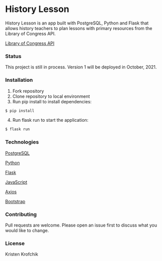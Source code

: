 # History Lesson

History Lesson is an app built with PostgreSQL, Python and Flask that allows history teachers to plan lessons with primary resources from the Library of Congress API.

[Library of Congress API](https://www.postgresql.org/docs/)

### Status
This project is still in process. Version 1 will be deployed in October, 2021. 

### Installation

1. Fork repository
2. Clone repository to local environment
3. Run pip install to install dependencies:

```bash
$ pip install
```
4. Run flask run to start the application:

```bash
$ flask run
```

### Technologies

[PostgreSQL](https://www.postgresql.org/docs/)

[Python](https://docs.python.org/3.9/)

[Flask](https://flask.palletsprojects.com/en/2.0.x/)

[JavaScript](https://developer.mozilla.org/en-US/docs/Web/JavaScript)

[Axios](https://axios-http.com/docs/intro)

[Bootstrap](https://getbootstrap.com/docs/4.1/getting-started/introduction/)


### Contributing
Pull requests are welcome. Please open an issue first to discuss what you would like to change.

### License
Kristen Krofchik
